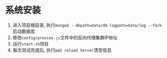 # 系统安装

1. 进入项目根目录, 执行`mongod --dbpath=data/db logpath=data/log --fork`启动数据库
2. 修改`config/proxies.js`文件中的反向代理集群IP地址
3. 运行`start.sh`项目
4. 每次测试完成后, 执行`pm2 reload Server`清空信息
